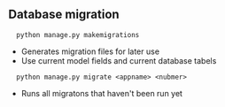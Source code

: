## Database migration

```
  python manage.py makemigrations
```
- Generates migration files for later use
- Use current model fields and current database tabels


```
  python manage.py migrate <appname> <nubmer>
```
- Runs all migratons that haven't been run yet

